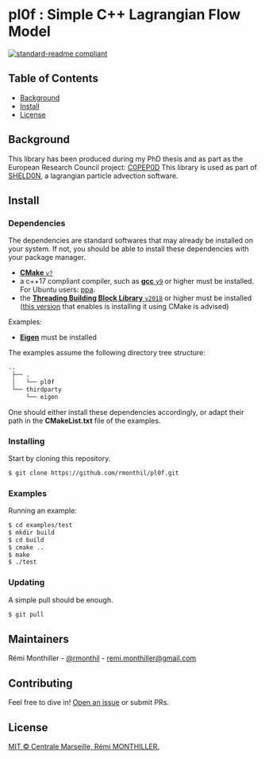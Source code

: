 # pl0f : Simple C++ Lagrangian Flow Model

[![standard-readme compliant](https://img.shields.io/badge/readme%20style-standard-brightgreen.svg?style=flat-square)](https://github.com/RichardLitt/standard-readme)

## Table of Contents

- [Background](#background)
- [Install](#install)
- [License](#license)

## Background

This library has been produced during my PhD thesis and as part as the European Research Council project: [C0PEP0D](https://c0pep0d.github.io/)
This library is used as part of [SHELD0N](https://github.com/C0PEP0D/sheld0n), a lagrangian particle advection software.

## Install

### Dependencies

The dependencies are standard softwares that may already be installed on your system.
If not, you should be able to install these dependencies with your package manager.

* [**CMake** `v?`](https://cmake.org/download/)
* a c++17 compliant compiler, such as [**gcc** `v9`](https://gcc.gnu.org/) or higher must be installed. For Ubuntu users: [ppa](https://launchpad.net/%7Ejonathonf/+archive/ubuntu/gcc?field.series_filter=bionic).
* the [**Threading Building Block Library** `v2018`](https://github.com/ibaned/tbb) or higher must be installed ([this version](https://github.com/wjakob/tbb) that enables is installing it using CMake is advised)

Examples:
* [**Eigen**](https://eigen.tuxfamily.org) must be installed

The examples assume the following directory tree structure:
```bash
..
 ├── .
 │   └── pl0f
 └── thirdparty
     └── eigen
```
One should either install these dependencies accordingly, or adapt their path in the **CMakeList.txt** file of the examples.

### Installing

Start by cloning this repository.

```sh
$ git clone https://github.com/rmonthil/pl0f.git
```

### Examples

Running an example:

```bash
$ cd examples/test
$ mkdir build
$ cd build
$ cmake ..
$ make
$ ./test
```

### Updating

A simple pull should be enough.

```sh
$ git pull
```

## Maintainers

Rémi Monthiller - [@rmonthil](https://gitlab.com/rmonthil) - remi.monthiller@gmail.com

## Contributing

Feel free to dive in! [Open an issue](https://github.com/rmonthil/c0pep0d/issues/new) or submit PRs.

## License

[MIT © Centrale Marseille, Rémi MONTHILLER.](./LICENSE)
